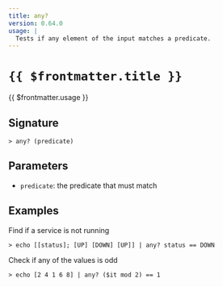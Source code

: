```yaml
---
title: any?
version: 0.64.0
usage: |
  Tests if any element of the input matches a predicate.
---
```


# <code>{{ $frontmatter.title }}</code>

<div style='white-space: pre-wrap;'>{{ $frontmatter.usage }}</div>

## Signature

```> any? (predicate)```

## Parameters

 -  `predicate`: the predicate that must match

## Examples

Find if a service is not running
```shell
> echo [[status]; [UP] [DOWN] [UP]] | any? status == DOWN
```

Check if any of the values is odd
```shell
> echo [2 4 1 6 8] | any? ($it mod 2) == 1
```
